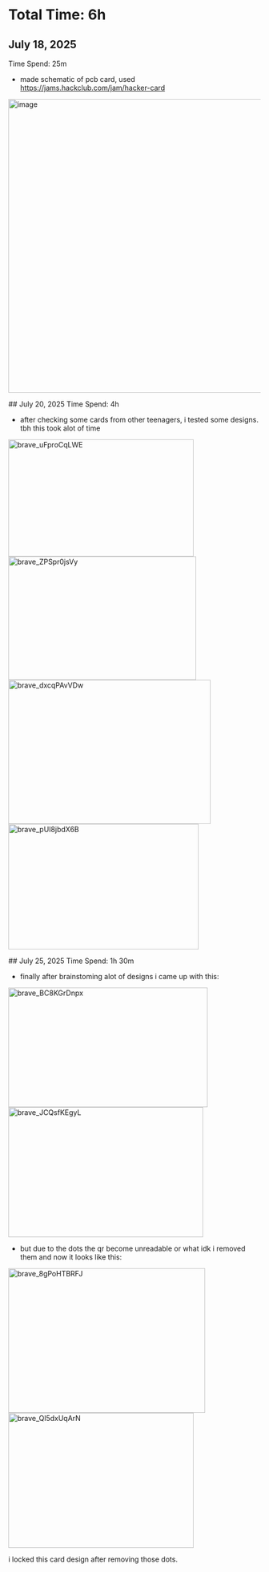 # Total Time: 6h

## ‎July ‎18, ‎2025
Time Spend: 25m

- made schematic of pcb card, used https://jams.hackclub.com/jam/hacker-card
<img width="607" height="585" alt="image" src="https://github.com/user-attachments/assets/b8430409-fa93-4489-a8bf-9b29b3ee22a6" />

‎## July ‎20, ‎2025
Time Spend: 4h

- after checking some cards from other teenagers, i tested some designs. tbh this took alot of time

<img width="370" height="233" alt="brave_uFproCqLWE" src="https://github.com/user-attachments/assets/f6fbc216-6144-4150-b175-c88e982d1fd2" />
<img width="375" height="246" alt="brave_ZPSpr0jsVy" src="https://github.com/user-attachments/assets/dd5beffd-bb73-4cb2-b1c9-b4d7e90ac006" />
<img width="404" height="287" alt="brave_dxcqPAvVDw" src="https://github.com/user-attachments/assets/69e739bf-2a21-4bbb-8719-fb62511f6dc8" />
<img width="380" height="250" alt="brave_pUI8jbdX6B" src="https://github.com/user-attachments/assets/8694be15-b020-4bcb-9ae7-8a67012bb359" />

‎## July ‎25, ‎2025
Time Spend: 1h 30m

- finally after brainstoming alot of designs i came up with this:
<img width="398" height="238" alt="brave_BC8KGrDnpx" src="https://github.com/user-attachments/assets/25157be4-7eec-41dd-9bf2-24c1092ba134" />
<img width="389" height="259" alt="brave_JCQsfKEgyL" src="https://github.com/user-attachments/assets/0a248eb6-fb3b-4a8f-a16a-e99da8bc30ef" />

- but due to the dots the qr become unreadable or what idk i removed them and now it looks like this:
<img width="393" height="288" alt="brave_8gPoHTBRFJ" src="https://github.com/user-attachments/assets/21ad35d3-d3b2-4a9a-a45a-0cad92e87cf1" />
<img width="370" height="269" alt="brave_Ql5dxUqArN" src="https://github.com/user-attachments/assets/ca6163cf-fbf5-4829-86a7-3cd9fb31cdb8" />

i locked this card design after removing those dots.
